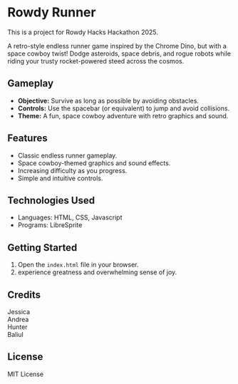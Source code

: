 # Rowdy Runner

This is a project for Rowdy Hacks Hackathon 2025.

A retro-style endless runner game inspired by the Chrome Dino, but with a space cowboy twist! Dodge asteroids, space debris, and rogue robots while riding your trusty rocket-powered steed across the cosmos.

## Gameplay

*   **Objective:** Survive as long as possible by avoiding obstacles.
*   **Controls:** Use the spacebar (or equivalent) to jump and avoid collisions.
*   **Theme:** A fun, space cowboy adventure with retro graphics and sound.

## Features

*   Classic endless runner gameplay.
*   Space cowboy-themed graphics and sound effects.
*   Increasing difficulty as you progress.
*   Simple and intuitive controls.

## Technologies Used

*   Languages: HTML, CSS, Javascript
*   Programs: LibreSprite

## Getting Started

1.  Open the `index.html` file in your browser.
2.  experience greatness and overwhelming sense of joy.

## Credits

Jessica  
Andrea  
Hunter  
Baliul  

## License

MIT License
